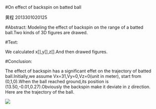 #On effect of backspin on batted ball

黄程 2013301020125

#Abstract: Modeling the effect of backspin on the range of a batted ball.Two kinds of 3D figures are drawed.

#Text:

We calculated x[],y[],z[].And then drawed figures.

#Conclusion:

The effect of backspin has a significant effet on the trajectory of batted ball.Initially,we assume Vx=31,Vy=0,Vz=0(unit in meter),
start from (0,1,0).When the ball reached ground,its position is (13.50,-0.01,0.27).Obviously the backspin make it deviate in z direction.
Here are the trajectory of the ball.

![](https://raw.githubusercontent.com/chenghuang2016/computationalphysics_N2013301020125/master/%E7%AC%AC%E4%B8%83%E6%AC%A1%E4%BD%9C%E4%B8%9A/battedball.png)
